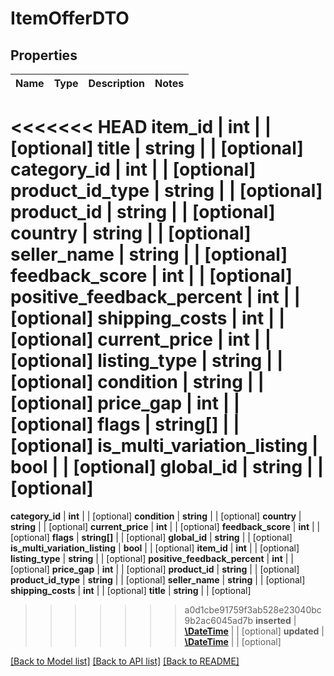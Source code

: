 # ItemOfferDTO

## Properties
Name | Type | Description | Notes
------------ | ------------- | ------------- | -------------
<<<<<<< HEAD
**item_id** | **int** |  | [optional] 
**title** | **string** |  | [optional] 
**category_id** | **int** |  | [optional] 
**product_id_type** | **string** |  | [optional] 
**product_id** | **string** |  | [optional] 
**country** | **string** |  | [optional] 
**seller_name** | **string** |  | [optional] 
**feedback_score** | **int** |  | [optional] 
**positive_feedback_percent** | **int** |  | [optional] 
**shipping_costs** | **int** |  | [optional] 
**current_price** | **int** |  | [optional] 
**listing_type** | **string** |  | [optional] 
**condition** | **string** |  | [optional] 
**price_gap** | **int** |  | [optional] 
**flags** | **string[]** |  | [optional] 
**is_multi_variation_listing** | **bool** |  | [optional] 
**global_id** | **string** |  | [optional] 
=======
**category_id** | **int** |  | [optional] 
**condition** | **string** |  | [optional] 
**country** | **string** |  | [optional] 
**current_price** | **int** |  | [optional] 
**feedback_score** | **int** |  | [optional] 
**flags** | **string[]** |  | [optional] 
**global_id** | **string** |  | [optional] 
**is_multi_variation_listing** | **bool** |  | [optional] 
**item_id** | **int** |  | [optional] 
**listing_type** | **string** |  | [optional] 
**positive_feedback_percent** | **int** |  | [optional] 
**price_gap** | **int** |  | [optional] 
**product_id** | **string** |  | [optional] 
**product_id_type** | **string** |  | [optional] 
**seller_name** | **string** |  | [optional] 
**shipping_costs** | **int** |  | [optional] 
**title** | **string** |  | [optional] 
>>>>>>> a0d1cbe91759f3ab528e23040bc9b2ac6045ad7b
**inserted** | [**\DateTime**](\DateTime.md) |  | [optional] 
**updated** | [**\DateTime**](\DateTime.md) |  | [optional] 

[[Back to Model list]](../README.md#documentation-for-models) [[Back to API list]](../README.md#documentation-for-api-endpoints) [[Back to README]](../README.md)


